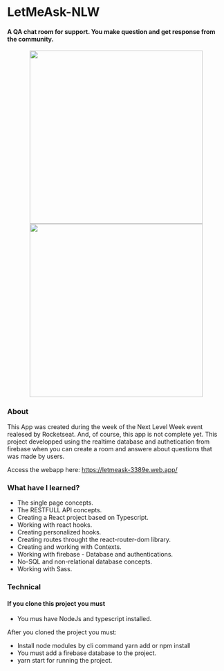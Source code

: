 
# LetMeAsk-NLW
#### A QA chat room for support. You make question and get response from the community.

<div align="center">
  <img src="https://user-images.githubusercontent.com/61663376/147880092-661db333-ef4b-4b19-b9d6-bb825577405e.png" width="400px">
  <img src="https://user-images.githubusercontent.com/61663376/147880093-b6ef4e14-89d6-46be-98b5-5e9a79fbc72a.png" width="400px">
</div>

### About

This App was created during the week of the Next Level Week event realesed by Rocketseat. And, of course, this app is not complete yet.
This project developped using the realtime database and authetication from firebase when you can create a room and answere about questions that was made by users.

Access the webapp here: <a href="https://letmeask-3389e.web.app/">https://letmeask-3389e.web.app/</a>

### What have I learned?

- The single page concepts.
- The RESTFULL API concepts.
- Creating a React project based on Typescript.
- Working with react hooks.
- Creating personalized hooks.
- Creating routes throught the react-router-dom library.
- Creating and working with Contexts.
- Working with firebase - Database and authentications.
- No-SQL and non-relational database concepts.
- Working with Sass.

### Technical

#### If you clone this project you must

- You mus have NodeJs and typescript installed.

After you cloned the project you must:
- Install node modules by cli command yarn add or npm install
- You must add a firebase database to the project.
- yarn start for running the project.
